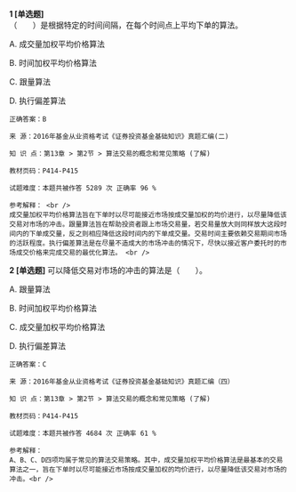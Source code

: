 **1 [单选题]**  <br />
（　　）是根据特定的时间间隔，在每个时间点上平均下单的算法。 

A. 成交量加权平均价格算法

B. 时间加权平均价格算法

C. 跟量算法

D. 执行偏差算法 

```
正确答案：B

来 源：2016年基金从业资格考试《证券投资基金基础知识》真题汇编(二)

知 识 点：第13章 > 第2节 > 算法交易的概念和常见策略 (了解)

教材页码：P414-P415

试题难度：本题共被作答 5289 次 正确率 96 %

参考解释： <br />
成交量加权平均价格算法旨在下单时以尽可能接近市场按成交量加权的均价进行，以尽量降低该交易对市场的冲击。跟量算法旨在帮助投资者跟上市场交易量，若交易量放大则同样放大这段时间内的下单成交量，反之则相应降低这段时间内的下单成交量。交易时间主要依赖交易期间市场的活跃程度。执行偏差算法是在尽量不造成大的市场冲击的情况下，尽快以接近客户委托时的市场成交价格来完成交易的最优化算法。 <br />

```


**2 [单选题]** 
可以降低交易对市场的冲击的算法是（　　）。

A. 跟量算法

B. 时间加权平均价格算法

C. 成交量加权平均价格算法

D. 执行偏差算法

```
正确答案：C

来 源：2016年基金从业资格考试《证券投资基金基础知识》真题汇编（四）

知 识 点：第13章 > 第2节 > 算法交易的概念和常见策略 (了解)

教材页码：P414-P415

试题难度：本题共被作答 4684 次 正确率 61 %

参考解释：
A、B、C、D四项均属于常见的算法交易策略。其中，成交量加权平均价格算法是最基本的交易算法之一，旨在下单时以尽可能接近市场按成交量加权的均价进行，以尽量降低该交易对市场的冲击。<br />

```

